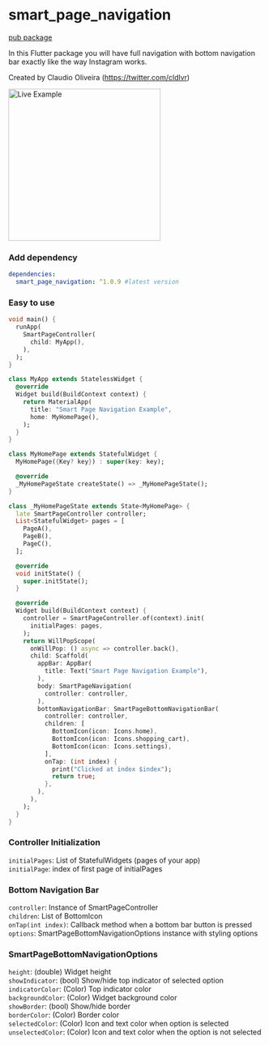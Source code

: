 # smart_page_navigation

[pub package](https://pub.dartlang.org/packages/smart_page_navigation)

In this Flutter package you will have full navigation with bottom navigation bar exactly like the way Instagram works.

Created by Claudio Oliveira (https://twitter.com/cldlvr)

<img src="https://github.com/claudiooliveira/smart_page_navigation/blob/main/live_example.gif?raw=true" alt="Live Example" width="300"/>

### Add dependency

```yaml
dependencies:
  smart_page_navigation: ^1.0.9 #latest version
```

### Easy to use

```dart
void main() {
  runApp(
    SmartPageController(
      child: MyApp(),
    ),
  );
}

class MyApp extends StatelessWidget {
  @override
  Widget build(BuildContext context) {
    return MaterialApp(
      title: "Smart Page Navigation Example",
      home: MyHomePage(),
    );
  }
}

class MyHomePage extends StatefulWidget {
  MyHomePage({Key? key}) : super(key: key);

  @override
  _MyHomePageState createState() => _MyHomePageState();
}

class _MyHomePageState extends State<MyHomePage> {
  late SmartPageController controller;
  List<StatefulWidget> pages = [
    PageA(),
    PageB(),
    PageC(),
  ];

  @override
  void initState() {
    super.initState();
  }

  @override
  Widget build(BuildContext context) {
    controller = SmartPageController.of(context).init(
      initialPages: pages,
    );
    return WillPopScope(
      onWillPop: () async => controller.back(),
      child: Scaffold(
        appBar: AppBar(
          title: Text("Smart Page Navigation Example"),
        ),
        body: SmartPageNavigation(
          controller: controller,
        ),
        bottomNavigationBar: SmartPageBottomNavigationBar(
          controller: controller,
          children: [
            BottomIcon(icon: Icons.home),
            BottomIcon(icon: Icons.shopping_cart),
            BottomIcon(icon: Icons.settings),
          ],
          onTap: (int index) {
            print("Clicked at index $index");
            return true;
          },
        ),
      ),
    );
  }
}
```

### Controller Initialization

`initialPages`: List of StatefulWidgets (pages of your app)\
`initialPage`: index of first page of initialPages

### Bottom Navigation Bar

`controller`: Instance of SmartPageController\
`children`: List of BottomIcon\
`onTap(int index)`: Callback method when a bottom bar button is pressed\
`options`: SmartPageBottomNavigationOptions instance with styling options

### SmartPageBottomNavigationOptions

`height`: (double) Widget height\
`showIndicator`: (bool) Show/hide top indicator of selected option\
`indicatorColor`: (Color) Top indicator color\
`backgroundColor`: (Color) Widget background color\
`showBorder`: (bool) Show/hide border\
`borderColor`: (Color) Border color\
`selectedColor`: (Color) Icon and text color when option is selected\
`unselectedColor`: (Color) Icon and text color when the option is not selected
